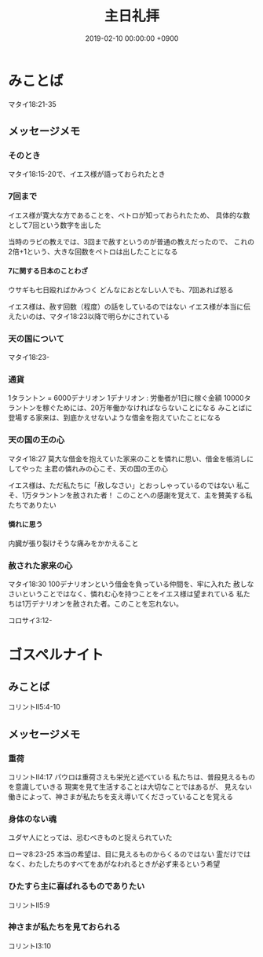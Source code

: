 ﻿---
layout: post
title:  主日礼拝
date:   2019-02-10 00:00:00 +0900
categories: jekyll update
tags:
- jekyll
---

# みことば
マタイ18:21-35

## メッセージメモ
### そのとき
マタイ18:15-20で、イエス様が語っておられたとき

### 7回まで
イエス様が寛大な方であることを、ペトロが知っておられたため、
具体的な数として7回という数字を出した

当時のラビの教えでは、3回まで赦すというのが普通の教えだったので、
これの2倍+1という、大きな回数をペトロは出したことになる

#### 7に関する日本のことわざ
ウサギも七日殴ればかみつく
どんなにおとなしい人でも、7回あれば怒る

イエス様は、赦す回数（程度）の話をしているのではない
イエス様が本当に伝えたいのは、マタイ18:23以降で明らかにされている

### 天の国について
マタイ18:23-

### 通貨
1タラントン = 6000デナリオン
1デナリオン : 労働者が1日に稼ぐ金額
10000タラントンを稼ぐためには、20万年働かなければならないことになる
みことばに登場する家来は、到底かえせないような借金を抱えていたことになる

### 天の国の王の心
マタイ18:27
莫大な借金を抱えていた家来のことを憐れに思い、借金を帳消しにしてやった
主君の憐れみの心こそ、天の国の王の心

イエス様は、ただ私たちに「赦しなさい」とおっしゃっているのではない
私こそ、1万タラントンを赦された者！
このことへの感謝を覚えて、主を賛美する私たちでありたい

#### 憐れに思う
内臓が張り裂けそうな痛みをかかえること

### 赦された家来の心
マタイ18:30
100デナリオンという借金を負っている仲間を、牢に入れた
赦しなさいということではなく、憐れむ心を持つことをイエス様は望まれている
私たちは1万デナリオンを赦された者。このことを忘れない。

コロサイ3:12-

# ゴスペルナイト
## みことば
コリントⅡ5:4-10

## メッセージメモ
### 重荷
コリントⅡ4:17
パウロは重荷さえも栄光と述べている
私たちは、普段見えるものを意識していきる
現実を見て生活することは大切なことではあるが、
見えない働きによって、神さまが私たちを支え導いてくださっていることを覚える

### 身体のない魂
ユダヤ人にとっては、忌むべきものと捉えられていた

ローマ8:23-25
本当の希望は、目に見えるものからくるのではない
霊だけではなく、わたしたちのすべてをあがなわれるときが必ず来るという希望

### ひたすら主に喜ばれるものでありたい
コリントⅡ5:9

### 神さまが私たちを見ておられる
コリントⅠ3:10

